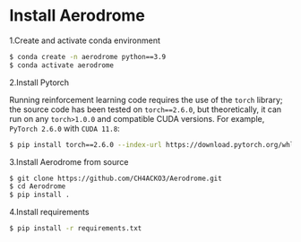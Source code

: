 # Install Aerodrome #

1.Create and activate conda environment

```bash
$ conda create -n aerodrome python==3.9
$ conda activate aerodrome
```

2.Install Pytorch

Running reinforcement learning code requires the use of the ```torch``` library; the source code has been tested on ```torch==2.6.0```, but theoretically, it can run on any ```torch>1.0.0``` and compatible CUDA versions. For example, ```PyTorch 2.6.0``` with ```CUDA 11.8```:

```bash
$ pip install torch==2.6.0 --index-url https://download.pytorch.org/whl/cu118
```

3.Install Aerodrome from source

```bash
$ git clone https://github.com/CH4ACKO3/Aerodrome.git
$ cd Aerodrome
$ pip install .
```

4.Install requirements

```bash
$ pip install -r requirements.txt
```